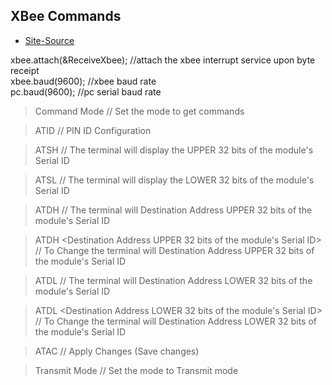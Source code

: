 ## XBee Commands

* [Site-Source](https://www.digikey.com/eewiki/display/Wireless/XBee+AT+Mode+-+Transmit+and+Command+Mode+Example)

xbee.attach(&ReceiveXbee);  //attach the xbee interrupt service upon byte receipt
<br/>
xbee.baud(9600);  //xbee baud rate
<br/>
pc.baud(9600);  //pc serial baud rate

> Command Mode <ENTER> // Set the mode to get commands

> ATID <ENTER>  // PIN ID Configuration

> ATSH <ENTER>  // The terminal will display the UPPER 32 bits of the module's Serial ID

> ATSL <ENTER>  // The terminal will display the LOWER 32 bits of the module's Serial ID

> ATDH <ENTER>  // The terminal will Destination Address UPPER 32 bits of the module's Serial ID
  
> ATDH <Destination Address UPPER 32 bits of the module's Serial ID><ENTER>  // To Change the terminal will Destination Address UPPER 32 bits of the module's Serial ID

> ATDL <ENTER>  // The terminal will Destination Address LOWER 32 bits of the module's Serial ID
  
> ATDL <Destination Address LOWER 32 bits of the module's Serial ID><ENTER>  // To Change the terminal will Destination Address LOWER 32 bits of the module's Serial ID

> ATAC <ENTER>  // Apply Changes (Save changes)

> Transmit Mode <ENTER> // Set the mode to Transmit mode
